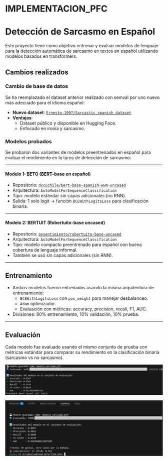 # IMPLEMENTACION_PFC

# Detección de Sarcasmo en Español

Este proyecto tiene como objetivo entrenar y evaluar modelos de lenguaje para la detección automática de sarcasmo en textos en español utilizando modelos basados en transformers.

## Cambios realizados

### Cambio de base de datos

Se ha reemplazado el dataset anterior realizado con semval por uno nuevo más adecuado para el idioma español:

- **Nuevo dataset**: [`Ernesto-1997/Sarcastic_spanish_dataset`](https://huggingface.co/datasets/Ernesto-1997/Sarcastic_spanish_dataset)
- **Ventajas**:
  - Dataset público y disponible en Hugging Face.
  - Enfocado en ironía y sarcasmo.

### Modelos probados

Se probaron dos variantes de modelos preentrenados en español para evaluar el rendimiento en la tarea de detección de sarcasmo:

---

#### Modelo 1: **BETO** (BERT-base en español)
- Repositorio: [`dccuchile/bert-base-spanish-wwm-uncased`](https://huggingface.co/dccuchile/bert-base-spanish-wwm-uncased)
- Arquitectura: `AutoModelForSequenceClassification`
- Tipo: modelo estándar sin capas adicionales (no RNN).
- Salida: 1 solo logit → función `BCEWithLogitsLoss` para clasificación binaria.

---

#### Modelo 2: **BERTUIT** (Robertuito-base uncased)
- Repositorio: [`pysentimiento/robertuito-base-uncased`](https://huggingface.co/pysentimiento/robertuito-base-uncased)
- Arquitectura: `AutoModelForSequenceClassification`
- Tipo: modelo compacto preentrenado para español con buena cobertura de lenguaje informal.
- También se usó sin capas adicionales (sin RNN).

---

## Entrenamiento

- Ambos modelos fueron entrenados usando la misma arquitectura de entrenamiento:
  - `BCEWithLogitsLoss` con `pos_weight` para manejar desbalanceo.
  - `Adam` optimizador.
  - Evaluación con métricas: accuracy, precision, recall, F1, AUC.
- Divisiones: 80% entrenamiento, 10% validación, 10% prueba.

---

## Evaluación

Cada modelo fue evaluado usando el mismo conjunto de prueba con métricas estándar para comparar su rendimiento en la clasificación binaria (sarcasmo vs no sarcasmo).

![RNN-BETO](beto_case.png)



![RNN-BERTUIT](imagen_bertuit.png)



